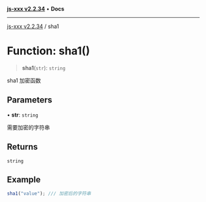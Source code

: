[**js-xxx v2.2.34**](../README.md) • **Docs**

***

[js-xxx v2.2.34](../README.md) / sha1

# Function: sha1()

> **sha1**(`str`): `string`

sha1 加密函数

## Parameters

• **str**: `string`

需要加密的字符串

## Returns

`string`

## Example

```ts
sha1("value"); /// 加密后的字符串
```
